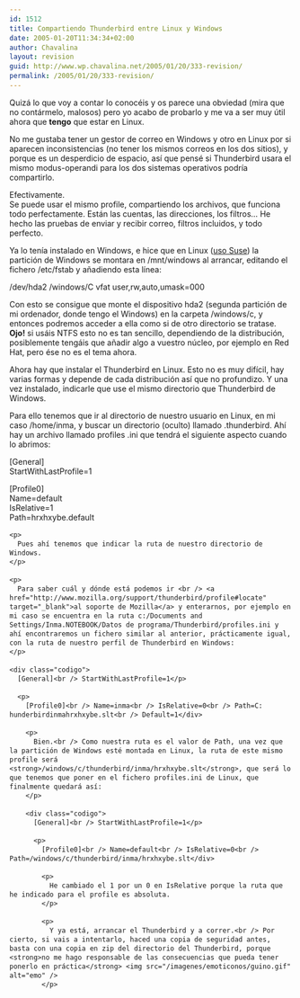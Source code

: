 ```yaml
---
id: 1512
title: Compartiendo Thunderbird entre Linux y Windows
date: 2005-01-20T11:34:34+02:00
author: Chavalina
layout: revision
guid: http://www.wp.chavalina.net/2005/01/20/333-revision/
permalink: /2005/01/20/333-revision/
---
```

Quizá lo que voy a contar lo conocéis y os parece una obviedad (mira que no contármelo, malosos) pero yo acabo de probarlo y me va a ser muy útil ahora que **tengo** que estar en Linux.

No me gustaba tener un gestor de correo en Windows y otro en Linux por si aparecen inconsistencias (no tener los mismos correos en los dos sitios), y porque es un desperdicio de espacio, así que pensé si Thunderbird usara el mismo modus-operandi para los dos sistemas operativos podría compartirlo.

Efectivamente.  
Se puede usar el mismo profile, compartiendo los archivos, que funciona todo perfectamente. Están las cuentas, las direcciones, los filtros… He hecho las pruebas de enviar y recibir correo, filtros incluidos, y todo perfecto.

Ya lo tenía instalado en Windows, e hice que en Linux (<a href="http://www.chavalina.net/comentar.php?idpost=230&q=" target="_blank">uso Suse</a>) la partición de Windows se montara en /mnt/windows al arrancar, editando el fichero /etc/fstab y añadiendo esta línea:

<div class="codigo">
  /dev/hda2 /windows/C vfat user,rw,auto,umask=000
</div>

Con esto se consigue que monte el dispositivo hda2 (segunda partición de mi ordenador, donde tengo el Windows) en la carpeta /windows/c, y entonces podremos acceder a ella como si de otro directorio se tratase.  
**Ojo!** si usáis NTFS esto no es tan sencillo, dependiendo de la distribución, posiblemente tengáis que añadir algo a vuestro núcleo, por ejemplo en Red Hat, pero ése no es el tema ahora.

Ahora hay que instalar el Thunderbird en Linux. Esto no es muy difícil, hay varias formas y depende de cada distribución así que no profundizo. Y una vez instalado, indicarle que use el mismo directorio que Thunderbird de Windows.

Para ello tenemos que ir al directorio de nuestro usuario en Linux, en mi caso /home/inma, y buscar un directorio (oculto) llamado .thunderbird. Ahí hay un archivo llamado profiles .ini que tendrá el siguiente aspecto cuando lo abrimos:

<div class="codigo">
  [General]<br /> StartWithLastProfile=1</p> 
  
  <p>
    [Profile0]<br /> Name=default<br /> IsRelative=1<br /> Path=hrxhxybe.default</div> 
    
    <p>
      Pues ahí tenemos que indicar la ruta de nuestro directorio de Windows.
    </p>
    
    <p>
      Para saber cuál y dónde está podemos ir <br /> <a href="http://www.mozilla.org/support/thunderbird/profile#locate" target="_blank">al soporte de Mozilla</a> y enterarnos, por ejemplo en mi caso se encuentra en la ruta c:/Documents and Settings/Inma.NOTEBOOK/Datos de programa/Thunderbird/profiles.ini y ahí encontraremos un fichero similar al anterior, prácticamente igual, con la ruta de nuestro perfil de Thunderbird en Windows:
    </p>
    
    <div class="codigo">
      [General]<br /> StartWithLastProfile=1</p> 
      
      <p>
        [Profile0]<br /> Name=inma<br /> IsRelative=0<br /> Path=C: hunderbirdinmahrxhxybe.slt<br /> Default=1</div> 
        
        <p>
          Bien.<br /> Como nuestra ruta es el valor de Path, una vez que la partición de Windows esté montada en Linux, la ruta de este mismo profile será <strong>/windows/c/thunderbird/inma/hrxhxybe.slt</strong>, que será lo que tenemos que poner en el fichero profiles.ini de Linux, que finalmente quedará así:
        </p>
        
        <div class="codigo">
          [General]<br /> StartWithLastProfile=1</p> 
          
          <p>
            [Profile0]<br /> Name=default<br /> IsRelative=0<br /> Path=/windows/c/thunderbird/inma/hrxhxybe.slt</div> 
            
            <p>
              He cambiado el 1 por un 0 en IsRelative porque la ruta que he indicado para el profile es absoluta.
            </p>
            
            <p>
              Y ya está, arrancar el Thunderbird y a correr.<br /> Por cierto, si vais a intentarlo, haced una copia de seguridad antes, basta con una copia en zip del directorio del Thunderbird, porque <strong>no me hago responsable de las consecuencias que pueda tener ponerlo en práctica</strong> <img src="/imagenes/emoticonos/guino.gif" alt="emo" />
            </p>